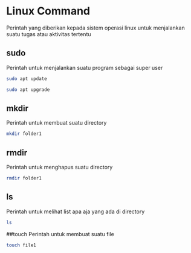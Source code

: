 # Linux Command
Perintah yang diberikan kepada sistem operasi linux untuk menjalankan suatu tugas atau aktivitas tertentu

## sudo

Perintah untuk menjalankan suatu program sebagai super user

```bash
sudo apt update
```
```bash
sudo apt upgrade
```

## mkdir
Perintah untuk membuat suatu directory
```bash
mkdir folder1
```

## rmdir
Perintah untuk menghapus suatu directory
```bash
rmdir folder1
```

## ls
Perintah untuk melihat list apa aja yang ada di directory
```bash
ls
```

##touch
Perintah untuk membuat suatu file
```bash
touch file1
```
